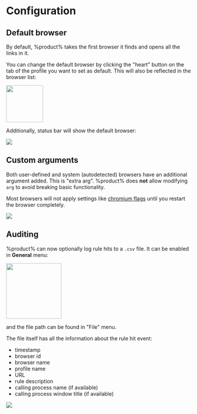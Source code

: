 # Configuration

## Default browser

By default, %product% takes the first browser it finds and opens all the links in it.

You can change the default browser by clicking the "heart" button on the tab of the profile you want to set as default. This will also be reflected in the browser list:

<img height="100" src="default.png"/>

Additionally, status bar will show the default browser:

![](default-sb.png)

## Custom arguments

Both user-defined and system (autodetected) browsers have an additional argument added. This is "extra arg". %product% does **not** allow modifying `arg` to avoid breaking basic functionality.

<warning>
Most browsers will not apply settings like <a href="https://peter.sh/experiments/chromium-command-line-switches/">chromium flags</a> until you restart the browser completely.
</warning>

![](extra-params.png)

## Auditing

%product% can now optionally log rule hits to a `.csv` file. It can be enabled in **General** menu:

<img height="150" src="audit00.png"/>

and the file path can be found in "File" menu.

The file itself has all the information about the rule hit event:

- timestamp
- browser id
- browser name
- profile name
- URL
- rule description
- calling process name (if available)
- calling process window title (if available)

![](audit-csv.png)